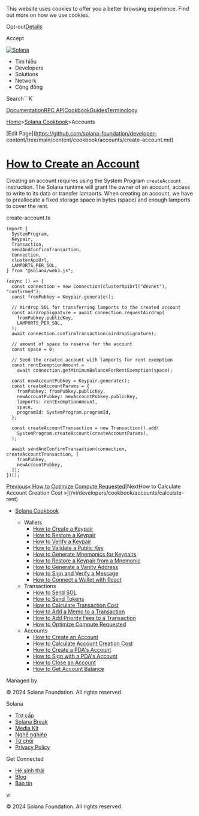 This website uses cookies to offer you a better browsing experience. Find out
more on how we use cookies.

Opt-out[Details](/vi/privacy-policy#collection-of-information)

Accept

[![Solana](/_next/static/media/logotype-dark.f79d530d.svg)](/vi)

  * Tìm hiểu
  * Developers
  * Solutions
  * Network
  * Cộng đồng 

Search```K`

[Documentation](/vi/docs)[RPC
API](/vi/docs/rpc)[Cookbook](/vi/developers/cookbook)[Guides](/vi/developers/guides)[Terminology](/vi/docs/terminology)

[Home](/vi)>[Solana Cookbook](/vi/developers/cookbook)>Accounts

[Edit Page](https://github.com/solana-foundation/developer-
content/tree/main/content/cookbook/accounts/create-account.md)

# [How to Create an Account](/vi/developers/cookbook/accounts/create-account)

Creating an account requires using the System Program `createAccount`
instruction. The Solana runtime will grant the owner of an account, access to
write to its data or transfer lamports. When creating an account, we have to
preallocate a fixed storage space in bytes (space) and enough lamports to
cover the rent.

create-account.ts

    
    
    import {
      SystemProgram,
      Keypair,
      Transaction,
      sendAndConfirmTransaction,
      Connection,
      clusterApiUrl,
      LAMPORTS_PER_SOL,
    } from "@solana/web3.js";
     
    (async () => {
      const connection = new Connection(clusterApiUrl("devnet"), "confirmed");
      const fromPubkey = Keypair.generate();
     
      // Airdrop SOL for transferring lamports to the created account
      const airdropSignature = await connection.requestAirdrop(
        fromPubkey.publicKey,
        LAMPORTS_PER_SOL,
      );
      await connection.confirmTransaction(airdropSignature);
     
      // amount of space to reserve for the account
      const space = 0;
     
      // Seed the created account with lamports for rent exemption
      const rentExemptionAmount =
        await connection.getMinimumBalanceForRentExemption(space);
     
      const newAccountPubkey = Keypair.generate();
      const createAccountParams = {
        fromPubkey: fromPubkey.publicKey,
        newAccountPubkey: newAccountPubkey.publicKey,
        lamports: rentExemptionAmount,
        space,
        programId: SystemProgram.programId,
      };
     
      const createAccountTransaction = new Transaction().add(
        SystemProgram.createAccount(createAccountParams),
      );
     
      await sendAndConfirmTransaction(connection, createAccountTransaction, [
        fromPubkey,
        newAccountPubkey,
      ]);
    })();

[Previous« How to Optimize Compute
Requested](/vi/developers/cookbook/transactions/optimize-compute)[NextHow to
Calculate Account Creation Cost »](/vi/developers/cookbook/accounts/calculate-
rent)

  * [Solana Cookbook](/vi/developers/cookbook)

    * Wallets
      * [How to Create a Keypair](/vi/developers/cookbook/wallets/create-keypair)
      * [How to Restore a Keypair](/vi/developers/cookbook/wallets/restore-keypair)
      * [How to Verify a Keypair](/vi/developers/cookbook/wallets/verify-keypair)
      * [How to Validate a Public Key](/vi/developers/cookbook/wallets/check-publickey)
      * [How to Generate Mnemonics for Keypairs](/vi/developers/cookbook/wallets/generate-mnemonic)
      * [How to Restore a Keypair from a Mnemonic](/vi/developers/cookbook/wallets/restore-from-mnemonic)
      * [How to Generate a Vanity Address](/vi/developers/cookbook/wallets/generate-vanity-address)
      * [How to Sign and Verify a Message](/vi/developers/cookbook/wallets/sign-message)
      * [How to Connect a Wallet with React](/vi/developers/cookbook/wallets/connect-wallet-react)
    * Transactions
      * [How to Send SOL](/vi/developers/cookbook/transactions/send-sol)
      * [How to Send Tokens](/vi/developers/cookbook/transactions/send-tokens)
      * [How to Calculate Transaction Cost](/vi/developers/cookbook/transactions/calculate-cost)
      * [How to Add a Memo to a Transaction](/vi/developers/cookbook/transactions/add-memo)
      * [How to Add Priority Fees to a Transaction](/vi/developers/cookbook/transactions/add-priority-fees)
      * [How to Optimize Compute Requested](/vi/developers/cookbook/transactions/optimize-compute)
    * Accounts
      * [How to Create an Account](/vi/developers/cookbook/accounts/create-account)
      * [How to Calculate Account Creation Cost](/vi/developers/cookbook/accounts/calculate-rent)
      * [How to Create a PDA's Account](/vi/developers/cookbook/accounts/create-pda-account)
      * [How to Sign with a PDA's Account](/vi/developers/cookbook/accounts/sign-with-pda)
      * [How to Close an Account](/vi/developers/cookbook/accounts/close-account)
      * [How to Get Account Balance](/vi/developers/cookbook/accounts/get-account-balance)

Managed by

[](/vi)

[](/youtube)[](/twitter)[](/discord)[](/reddit)[](/github)[](/telegram)

© 2024 Solana Foundation. All rights reserved.

Solana

  * [Trợ cấp](https://solana.org/grants)
  * [Solana Break](https://break.solana.com/)
  * [Media Kit](/vi/branding)
  * [Nghề nghiệp ](https://jobs.solana.com/)
  * [Từ chối](/vi/tos)
  * [Privacy Policy](/vi/privacy-policy)

Get Connected

  * [Hệ sinh thái](/vi/ecosystem)
  * [Blog](/vi/news)
  * [Bản tin](/vi/newsletter)

vi

© 2024 Solana Foundation. All rights reserved.

